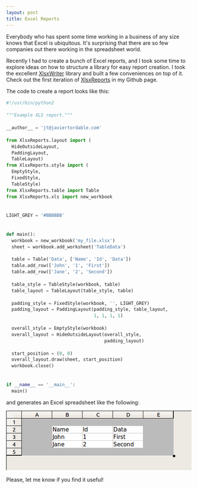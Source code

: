 ```yaml
---
layout: post
title: Excel Reports
---
```


<p>
Everybody who has spent some time working in a business of any size knows that
Excel is ubiquitous. It's surprising that there are so few companies out there
working in the spreadsheet world.
</p>

<p>
Recently I had to create a bunch of Excel reports, and I took some time to
explore ideas on how to structure a library for easy report creation.
I took the excellent
    <a href="https://xlsxwriter.readthedocs.org/">XlsxWriter</a>
library and built a few conveniences on top of it. Check out the first
iteration of <a href="https://github.com/tordable/XlsxReports">XlsxReports</a>
in my Github page.
</p>

<p>
The code to create a report looks like this:
</p>

``` python
#!/usr/bin/python2

"""Example XLS report."""

__author__ = 'jt@javiertordable.com'

from XlsxReports.layout import (
  HideOutsideLayout,
  PaddingLayout,
  TableLayout)
from XlsxReports.style import (
  EmptyStyle,
  FixedStyle,
  TableStyle)
from XlsxReports.table import Table
from XlsxReports.xls import new_workbook


LIGHT_GREY = '#BBBBBB'


def main():
  workbook = new_workbook('my_file.xlsx')
  sheet = workbook.add_worksheet('TableData')

  table = Table('Data', ['Name', 'Id', 'Data'])
  table.add_row(['John', '1', 'First'])
  table.add_row(['Jane', '2', 'Second'])

  table_style = TableStyle(workbook, table)
  table_layout = TableLayout(table_style, table)

  padding_style = FixedStyle(workbook, '', LIGHT_GREY)
  padding_layout = PaddingLayout(padding_style, table_layout,
                                 1, 1, 1, 1)

  overall_style = EmptyStyle(workbook)
  overall_layout = HideOutsideLayout(overall_style,
                                     padding_layout)

  start_position = (0, 0)
  overall_layout.draw(sheet, start_position)
  workbook.close()


if __name__ == '__main__':
  main()
```

<p>
and generates an Excel spreadsheet like the following:
</p>

<a href="https://github.com/tordable/XlsxReports">
<img src="/images/spreadsheet.png"
  alt="A spreadsheet generated with Python"/>
</a>

<p>
Please, let me know if you find it useful!
</p>
